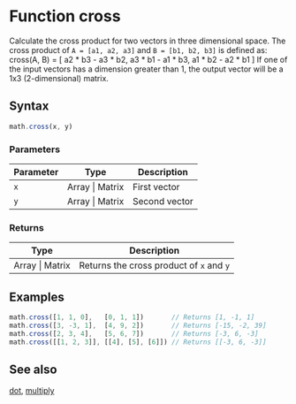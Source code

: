 <!-- Note: This file is automatically generated from source code comments. Changes made in this file will be overridden. -->
# Function cross
Calculate the cross product for two vectors in three dimensional space.
The cross product of `A = [a1, a2, a3]` and `B = [b1, b2, b3]` is defined
as:
   cross(A, B) = [
     a2 * b3 - a3 * b2,
     a3 * b1 - a1 * b3,
     a1 * b2 - a2 * b1
   ]
If one of the input vectors has a dimension greater than 1, the output
vector will be a 1x3 (2-dimensional) matrix.
## Syntax
```js
math.cross(x, y)
```
### Parameters
Parameter | Type | Description
--------- | ---- | -----------
`x` | Array &#124; Matrix | First vector
`y` | Array &#124; Matrix | Second vector
### Returns
Type | Description
---- | -----------
Array &#124; Matrix | Returns the cross product of `x` and `y`
## Examples
```js
math.cross([1, 1, 0],   [0, 1, 1])       // Returns [1, -1, 1]
math.cross([3, -3, 1],  [4, 9, 2])       // Returns [-15, -2, 39]
math.cross([2, 3, 4],   [5, 6, 7])       // Returns [-3, 6, -3]
math.cross([[1, 2, 3]], [[4], [5], [6]]) // Returns [[-3, 6, -3]]
```
## See also
[dot](dot.md),
[multiply](multiply.md)
